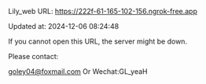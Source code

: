Lily_web URL: https://222f-61-165-102-156.ngrok-free.app

Updated at: 2024-12-06 08:24:48

If you cannot open this URL, the server might be down.

Please contact: 

goley04@foxmail.com Or Wechat:GL_yeaH